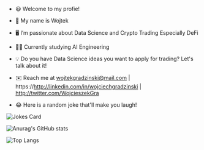 - 😃 Welcome to my profie! 
- 👋 My name is Wojtek
- 🖥️ I’m passionate about Data Science and Crypto Trading Especially DeFi
- 👨‍🎓 Currently studying AI Engineering
- 💡 Do you have Data Science ideas you want to apply for trading? Let's talk about it!
- ✉️ Reach me at wojtekgradzinski@mail.com  | https://http://linkedin.com/in/wojciechgradzinski | http://twitter.com/WojcieszekGra

- 😂 Here is a random joke that'll make you laugh!

![Jokes Card](https://readme-jokes.vercel.app/api)

![Anurag's GitHub stats](https://github-readme-stats.vercel.app/api?username=wojtekgradzinski&show_icons=true&theme=radical)




![Top Langs](https://github-readme-stats.vercel.app/api/top-langs/?username=wojtekgradzinski&hide=javascript,css,html&theme=radical)
